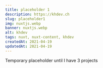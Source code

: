 ```yaml
---
title: placeholder 1
description: https://khdev.ch
slug: placeholder1
img: nuxtjs.webp
banner: nuxtjs.webp
alt: khdev
tags: nuxt, nuxt-content, khdev
createdAt: 2021-04-19
updatedAt: 2021-04-19
---
```


Temporary placeholder until I have 3 projects

<!--more-->
